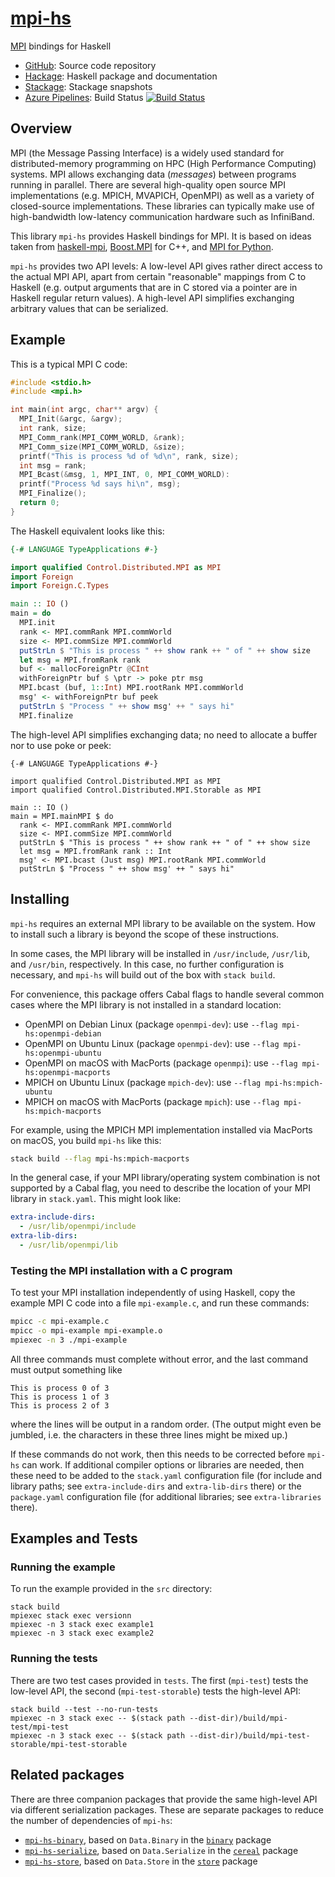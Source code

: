 # [mpi-hs](https://github.com/eschnett/mpi-hs)

[MPI](https://www.mpi-forum.org) bindings for Haskell

* [GitHub](https://github.com/eschnett/mpi-hs): Source code repository
* [Hackage](http://hackage.haskell.org/package/mpi-hs): Haskell
  package and documentation
* [Stackage](https://www.stackage.org/package/mpi-hs): Stackage
  snapshots
* [Azure Pipelines](https://dev.azure.com/schnetter/mpi-hs/_build):
  Build Status [![Build
  Status](https://dev.azure.com/schnetter/mpi-hs/_apis/build/status/eschnett.mpi-hs?branchName=master)](https://dev.azure.com/schnetter/mpi-hs/_build/latest?definitionId=8&branchName=master)



## Overview

MPI (the Message Passing Interface) is a widely used standard for
distributed-memory programming on HPC (High Performance Computing)
systems. MPI allows exchanging data (_messages_) between programs
running in parallel. There are several high-quality open source MPI
implementations (e.g. MPICH, MVAPICH, OpenMPI) as well as a variety of
closed-source implementations. These libraries can typically make use
of high-bandwidth low-latency communication hardware such as
InfiniBand.

This library `mpi-hs` provides Haskell bindings for MPI. It is based
on ideas taken from
[haskell-mpi](https://github.com/bjpop/haskell-mpi),
[Boost.MPI](https://www.boost.org/doc/libs/1_64_0/doc/html/mpi.html)
for C++, and [MPI for
Python](https://mpi4py.readthedocs.io/en/stable/).

`mpi-hs` provides two API levels: A low-level API gives rather direct
access to the actual MPI API, apart from certain "reasonable" mappings
from C to Haskell (e.g. output arguments that are in C stored via a
pointer are in Haskell regular return values). A high-level API
simplifies exchanging arbitrary values that can be serialized.



## Example

This is a typical MPI C code:
```C
#include <stdio.h>
#include <mpi.h>

int main(int argc, char** argv) {
  MPI_Init(&argc, &argv);
  int rank, size;
  MPI_Comm_rank(MPI_COMM_WORLD, &rank);
  MPI_Comm_size(MPI_COMM_WORLD, &size);
  printf("This is process %d of %d\n", rank, size);
  int msg = rank;
  MPI_Bcast(&msg, 1, MPI_INT, 0, MPI_COMM_WORLD):
  printf("Process %d says hi\n", msg);
  MPI_Finalize();
  return 0;
}
```

The Haskell equivalent looks like this:
```Haskell
{-# LANGUAGE TypeApplications #-}

import qualified Control.Distributed.MPI as MPI
import Foreign
import Foreign.C.Types

main :: IO ()
main = do
  MPI.init
  rank <- MPI.commRank MPI.commWorld
  size <- MPI.commSize MPI.commWorld
  putStrLn $ "This is process " ++ show rank ++ " of " ++ show size
  let msg = MPI.fromRank rank
  buf <- mallocForeignPtr @CInt
  withForeignPtr buf $ \ptr -> poke ptr msg
  MPI.bcast (buf, 1::Int) MPI.rootRank MPI.commWorld
  msg' <- withForeignPtr buf peek
  putStrLn $ "Process " ++ show msg' ++ " says hi"
  MPI.finalize
```

The high-level API simplifies exchanging data; no need to allocate a
buffer nor to use poke or peek:
```
{-# LANGUAGE TypeApplications #-}

import qualified Control.Distributed.MPI as MPI
import qualified Control.Distributed.MPI.Storable as MPI

main :: IO ()
main = MPI.mainMPI $ do
  rank <- MPI.commRank MPI.commWorld
  size <- MPI.commSize MPI.commWorld
  putStrLn $ "This is process " ++ show rank ++ " of " ++ show size
  let msg = MPI.fromRank rank :: Int
  msg' <- MPI.bcast (Just msg) MPI.rootRank MPI.commWorld
  putStrLn $ "Process " ++ show msg' ++ " says hi"
```



## Installing

`mpi-hs` requires an external MPI library to be available on the
system. How to install such a library is beyond the scope of these
instructions.

<!---
(It is important that the MPI library's include files, libraries, and
executables are installed consistently. A common source of problems is
that there are several MPI implementations available on a system, and
that the default include file `mpi.h`, the library `libmpi.a`, and/or
the executable `mpirun` are provided by different implementations.
This will lead to various problems, often segfaults, since neither the
operating system nor these libraries provide any protection against
such a mismatch.)
-->

In some cases, the MPI library will be installed in `/usr/include`,
`/usr/lib`, and `/usr/bin`, respectively. In this case, no further
configuration is necessary, and `mpi-hs` will build out of the box
with `stack build`.

For convenience, this package offers Cabal flags to handle several
common cases where the MPI library is not installed in a standard
location:

- OpenMPI on Debian Linux (package `openmpi-dev`): use `--flag
  mpi-hs:openmpi-debian`
- OpenMPI on Ubuntu Linux (package `openmpi-dev`): use `--flag
  mpi-hs:openmpi-ubuntu`
- OpenMPI on macOS with MacPorts (package `openmpi`): use `--flag
  mpi-hs:openmpi-macports`
- MPICH on Ubuntu Linux (package `mpich-dev`): use `--flag
  mpi-hs:mpich-ubuntu`
- MPICH on macOS with MacPorts (package `mpich`): use `--flag
  mpi-hs:mpich-macports`

For example, using the MPICH MPI implementation installed via MacPorts
on macOS, you build `mpi-hs` like this:

```sh
stack build --flag mpi-hs:mpich-macports
```

In the general case, if your MPI library/operating system combination
is not supported by a Cabal flag, you need to describe the location of
your MPI library in `stack.yaml`. This might look like:

```yaml
extra-include-dirs:
  - /usr/lib/openmpi/include
extra-lib-dirs:
  - /usr/lib/openmpi/lib
```

### Testing the MPI installation with a C program

To test your MPI installation independently of using Haskell, copy the
example MPI C code into a file `mpi-example.c`, and run these commands:

```sh
mpicc -c mpi-example.c
mpicc -o mpi-example mpi-example.o
mpiexec -n 3 ./mpi-example
```

All three commands must complete without error, and the last command
must output something like

```
This is process 0 of 3
This is process 1 of 3
This is process 2 of 3
```

where the lines will be output in a random order. (The output might
even be jumbled, i.e. the characters in these three lines might be
mixed up.)

If these commands do not work, then this needs to be corrected before
`mpi-hs` can work. If additional compiler options or libraries are
needed, then these need to be added to the `stack.yaml` configuration
file (for include and library paths; see `extra-include-dirs` and
`extra-lib-dirs` there) or the `package.yaml` configuration file (for
additional libraries; see `extra-libraries` there).



## Examples and Tests

### Running the example

To run the example provided in the `src` directory:

```
stack build
mpiexec stack exec versionn
mpiexec -n 3 stack exec example1
mpiexec -n 3 stack exec example2
```

### Running the tests

There are two test cases provided in `tests`. The first (`mpi-test`)
tests the low-level API, the second (`mpi-test-storable`) tests the
high-level API:

```
stack build --test --no-run-tests
mpiexec -n 3 stack exec -- $(stack path --dist-dir)/build/mpi-test/mpi-test
mpiexec -n 3 stack exec -- $(stack path --dist-dir)/build/mpi-test-storable/mpi-test-storable
```



## Related packages

There are three companion packages that provide the same high-level
API via different serialization packages. These are separate packages
to reduce the number of dependencies of `mpi-hs`:
- [`mpi-hs-binary`](https://github.com/eschnett/mpi-hs-binary), based
  on `Data.Binary` in the
  [`binary`](https://hackage.haskell.org/package/binary) package
- [`mpi-hs-serialize`](https://github.com/eschnett/mpi-hs-serialize),
  based on `Data.Serialize` in the
  [`cereal`](https://hackage.haskell.org/package/cereal) package
- [`mpi-hs-store`](https://github.com/eschnett/mpi-hs-store), based on
  `Data.Store` in the
  [`store`](https://hackage.haskell.org/package/store) package

